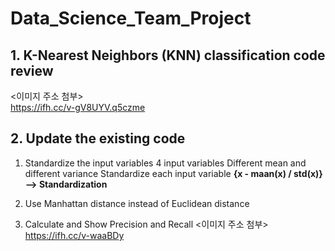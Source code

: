 # Data_Science_Team_Project

## 1. K-Nearest Neighbors (KNN) classification code review
  <이미지 주소 첨부> <br>
  https://ifh.cc/v-gV8UYV.q5czme

## 2. Update the existing code
  1) Standardize the input variables
    4 input variables
    Different mean and different variance
    Standardize each input variable
    __{x - maan(x) / std(x)} --> Standardization__
    
  2) Use Manhattan distance instead of Euclidean distance
  
  3) Calculate and Show Precision and Recall
   <이미지 주소 첨부> <br>
    https://ifh.cc/v-waaBDy
  
    
